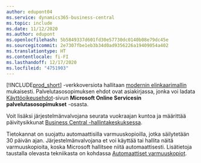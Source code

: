 ```yaml
---
author: edupont04
ms.service: dynamics365-business-central
ms.topic: include
ms.date: 11/12/2020
ms.author: edupont
ms.openlocfilehash: 5b5849337d601fd30e57730dc0140b08e79dc45e
ms.sourcegitcommit: 2e7307fbe1eb3b34d0ad9356226a19409054a402
ms.translationtype: HT
ms.contentlocale: fi-FI
ms.lasthandoff: 12/17/2020
ms.locfileid: "4751903"
---
```

[!INCLUDE[prod_short](prod_short.md)] -verkkoversiota hallitaan [modernin elinkaarimallin](https://support.microsoft.com/help/30881/modern-lifecycle-policy) mukaisesti. Palvelutasosopimuksen ehdot ovat asiakirjassa, jonka voi ladata [Käyttöoikeusehdot](https://www.microsoft.com/licensing/product-licensing/products)-sivun **Microsoft Online Servicesin palvelutasosopimukset** -osasta.  

Voit lisäksi järjestelmänvalvojana seurata vuokraajan kuntoa ja määrittää päivitysikkunat [Business Central -hallintakeskuksessa](/dynamics365/business-central/dev-itpro/administration/tenant-admin-center).  

Tietokannat on suojattu automaattisilla varmuuskopioilla, jotka säilytetään 30 päivän ajan. Järjestelmänvalvojana et voi käyttää tai hallita näitä varmuuskopioita, koska Microsoft hallitsee niitä automaattisesti. Lisätietoja taustalla olevasta tekniikasta on kohdassa [Automaattiset varmuuskopiot](/azure/sql-database/sql-database-automated-backups).  
